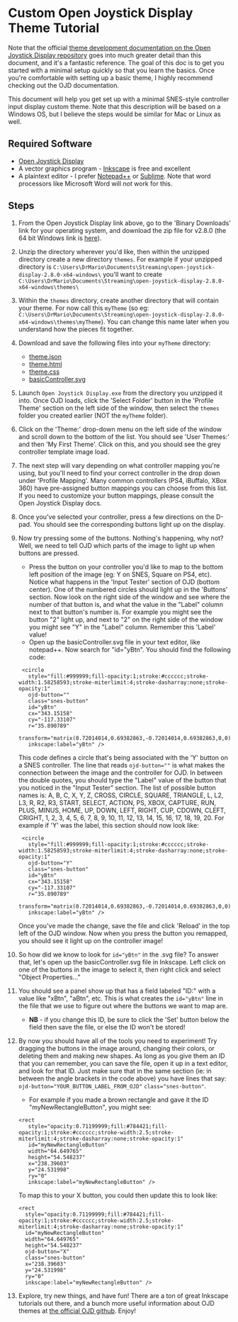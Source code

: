 # Custom Open Joystick Display Theme Tutorial

Note that the official [theme development documentation on the Open Joystick Display repository](https://github.com/KernelZechs/open-joystick-display/blob/master/docs/theme-development.md) goes into much greater detail than this document, and it's a fantastic reference. The goal of this doc is to get you started with a minimal setup quickly so that you learn the basics. Once you're comfortable with setting up a basic theme, I highly recommend checking out the OJD documentation.

This document will help you get set up with a minimal SNES-style controller input display custom theme. Note that this description will be based on a Windows OS, but I believe the steps would be similar for Mac or Linux as well.

## Required Software

- [Open Joystick Display](http://kernelzechs.com/open-joystick-display/)
- A vector graphics program - [Inkscape](https://inkscape.org/) is free and excellent
- A plaintext editor - I prefer [Notepad++](https://notepad-plus-plus.org/downloads/) or [Sublime](https://www.sublimetext.com/). Note that word processors like Microsoft Word will _not_ work for this.

## Steps

1. From the Open Joystick Display link above, go to the 'Binary Downloads' link for your operating system, and download the zip file for v2.8.0 (the 64 bit Windows link is [here](http://kernelzechs.com/downloads/open-joystick-display/client/windows/stable/x64/open-joystick-display-2.8.0-x64-windows.zip)).

2. Unzip the directory wherever you'd like, then within the unzipped directory create a new directory `themes`. For example if your unzipped directory is `C:\Users\DrMario\Documents\Streaming\open-joystick-display-2.8.0-x64-windows\` you'll want to create `C:\Users\DrMario\Documents\Streaming\open-joystick-display-2.8.0-x64-windows\themes\`

3. Within the `themes` directory, create another directory that will contain your theme. For now call this `myTheme` (so eg: `C:\Users\DrMario\Documents\Streaming\open-joystick-display-2.8.0-x64-windows\themes\myTheme`). You can change this name later when you understand how the pieces fit together.

4. Download and save the following files into your `myTheme` directory:
    - [theme.json](https://raw.githubusercontent.com/drx-mario/openJoystickDisplayTutorial/main/theme.json)
    - [theme.html](https://raw.githubusercontent.com/drx-mario/openJoystickDisplayTutorial/main/theme.html)
    - [theme.css](https://raw.githubusercontent.com/drx-mario/openJoystickDisplayTutorial/main/theme.css)
    - [basicController.svg](https://raw.githubusercontent.com/drx-mario/openJoystickDisplayTutorial/main/basicController.svg)

5. Launch `Open Joystick Display.exe` from the directory you unzipped it into. Once OJD loads, click the 'Select Folder' button in the 'Profile Theme' section on the left side of the window, then select the `themes` folder you created earlier (NOT the `myTheme` folder).

6. Click on the 'Theme:' drop-down menu on the left side of the window and scroll down to the bottom of the list. You should see 'User Themes:' and then 'My First Theme'. Click on this, and you should see the grey controller template image load.

7. The next step will vary depending on what controller mapping you're using, but you'll need to find your correct controller in the drop down under 'Profile Mapping'. Many common controllers (PS4, iBuffalo, XBox 360) have pre-assigned button mappings you can choose from this list. If you need to customize your button mappings, please consult the Open Joystick Display docs.

8. Once you've selected your controller, press a few directions on the D-pad. You should see the corresponding buttons light up on the display. 

9. Now try pressing some of the buttons. Nothing's happening, why not? Well, we need to tell OJD which parts of the image to light up when buttons are pressed. 
    - Press the button on your controller you'd like to map to the bottom left position of the image (eg: Y on SNES, Square on PS4, etc). Notice what happens in the 'Input Tester' section of OJD (bottom center). One of the numbered circles should light up in the 'Buttons' section. Now look on the right side of the window and see where the number of that button is, and what the value in the "Label" column next to that button's number is. For example you might see the button "2" light up, and next to "2" on the right side of the window you might see "Y" in the "Label" column. Remember this 'Label' value!
    - Open up the basicController.svg file in your text editor, like notepad++. Now search for "id="yBtn". You should find the following code:
    ```
     <circle
       style="fill:#999999;fill-opacity:1;stroke:#cccccc;stroke-width:1.58258593;stroke-miterlimit:4;stroke-dasharray:none;stroke-opacity:1"
       ojd-button=""
       class="snes-button"
       id="yBtn"
       cx="343.15158"
       cy="-117.33107"
       r="35.890789"
       transform="matrix(0.72014014,0.69382863,-0.72014014,0.69382863,0,0)"
       inkscape:label="yBtn" />
    ```
    This code defines a circle that's being associated with the 'Y' button on a SNES controller. The line that reads `ojd-button=""` is what makes the connection between the image and the controller for OJD. In between the double quotes, you should type the "Label" value of the button that you noticed in the "Input Tester" section. The list of possible button names is: A, B, C, X, Y, Z, CROSS, CIRCLE, SQUARE, TRIANGLE, L, L2, L3, R, R2, R3, START, SELECT, ACTION, PS, XBOX, CAPTURE, RUN, PLUS, MINUS, HOME, UP, DOWN, LEFT, RIGHT, CUP, CDOWN, CLEFT, CRIGHT, 1, 2, 3, 4, 5, 6, 7, 8, 9, 10, 11, 12, 13, 14, 15, 16, 17, 18, 19, 20.
    For example if 'Y' was the label, this section should now look like:
    ```
     <circle
       style="fill:#999999;fill-opacity:1;stroke:#cccccc;stroke-width:1.58258593;stroke-miterlimit:4;stroke-dasharray:none;stroke-opacity:1"
       ojd-button="Y"
       class="snes-button"
       id="yBtn"
       cx="343.15158"
       cy="-117.33107"
       r="35.890789"
       transform="matrix(0.72014014,0.69382863,-0.72014014,0.69382863,0,0)"
       inkscape:label="yBtn" />
    ```
    Once you've made the change, save the file and click 'Reload' in the top left of the OJD window. Now when you press the button you remapped, you should see it light up on the controller image!
    
9. So how did we know to look for `id="yBtn"` in the .svg file? To answer that, let's open up the basicController.svg file in Inkscape. Left click on one of the buttons in the image to select it, then right click and select "Object Properties..."

10. You should see a panel show up that has a field labeled "ID:" with a value like "xBtn", "aBtn", etc. This is what creates the `id="yBtn"` line in the file that we use to figure out where the buttons we want to map are. 
    - **NB** - if you change this ID, be sure to click the 'Set' button below the field then save the file, or else the ID won't be stored!

11. By now you should have all of the tools you need to experiment! Try dragging the buttons in the image around, changing their colors, or deleting them and making new shapes. As long as you give them an ID that you can remember, you can save the file, open it up in a text editor, and look for that ID. Just make sure that in the same section (ie: in between the angle brackets in the code above) you have lines that say:
`ojd-button="YOUR_BUTTON_LABEL_FROM_OJD"`
`class="snes-button"`.
    - For example if you made a brown rectangle and gave it the ID "myNewRectangleButton", you might see:
    ```
    <rect
       style="opacity:0.71199999;fill:#784421;fill-opacity:1;stroke:#cccccc;stroke-width:2.5;stroke-miterlimit:4;stroke-dasharray:none;stroke-opacity:1"
       id="myNewRectangleButton"
       width="64.649765"
       height="54.548237"
       x="238.39603"
       y="24.531998"
       ry="0"
       inkscape:label="myNewRectangleButton" />
    ```
    
    To map this to your X button, you could then update this to look like:
     ```
    <rect
       style="opacity:0.71199999;fill:#784421;fill-opacity:1;stroke:#cccccc;stroke-width:2.5;stroke-miterlimit:4;stroke-dasharray:none;stroke-opacity:1"
       id="myNewRectangleButton"
       width="64.649765"
       height="54.548237"
       ojd-button="X"
       class="snes-button"
       x="238.39603"
       y="24.531998"
       ry="0"
       inkscape:label="myNewRectangleButton" />
    ```

12. Explore, try new things, and have fun! There are a ton of great Inkscape tutorials out there, and a bunch more useful information about OJD themes at [the official OJD github](https://github.com/KernelZechs/open-joystick-display/blob/master/docs/theme-development.md). Enjoy!

